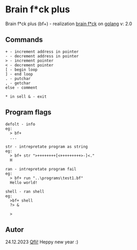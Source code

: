 # Brain f*ck plus

Brain f*ck plus (bf+) - realization [brain f*ck](https://en.wikipedia.org/wiki/Brainfuck#References) on [golang](https://en.wikipedia.org/wiki/Go_(programming_language)) v: 2.0

## Commands

```bin
+ - increment address in pointer
- - decrement address in pointer
> - increment pointer
< - decrement pointer
[ - begin loop
] - end loop
. - putchar
, - getchar
else - comment

* in sell & - exit
```

## Program flags

```bin
defolt - info
eg:
  > bf+
  ...

str - intrepretate program as string
eg:
  > bf+ str ">++++++++[<+++++++++>-]<."
  H

ran - intrepretate program fail
eg:
  > bf+ run "..\programs\test1.bf"
  Hello world!

shell - ran shell
eg:
  >bf+ shell
  ?> &

  >
```

## Autor

24.12.2023
[Qfli!](https://github.com/Qfliy)
Heppy new year :)
